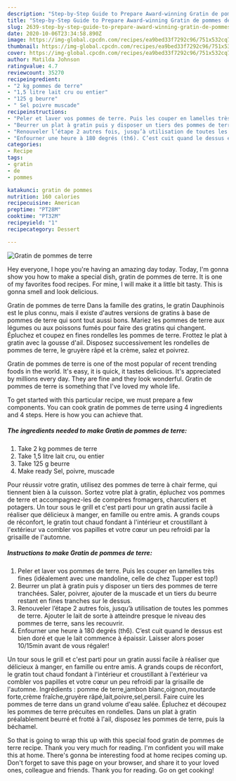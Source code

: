 ```yaml
---
description: "Step-by-Step Guide to Prepare Award-winning Gratin de pommes de terre"
title: "Step-by-Step Guide to Prepare Award-winning Gratin de pommes de terre"
slug: 2639-step-by-step-guide-to-prepare-award-winning-gratin-de-pommes-de-terre
date: 2020-10-06T23:34:58.890Z
image: https://img-global.cpcdn.com/recipes/ea9bed33f7292c96/751x532cq70/gratin-de-pommes-de-terre-photo-principale-de-la-recette.jpg
thumbnail: https://img-global.cpcdn.com/recipes/ea9bed33f7292c96/751x532cq70/gratin-de-pommes-de-terre-photo-principale-de-la-recette.jpg
cover: https://img-global.cpcdn.com/recipes/ea9bed33f7292c96/751x532cq70/gratin-de-pommes-de-terre-photo-principale-de-la-recette.jpg
author: Matilda Johnson
ratingvalue: 4.7
reviewcount: 35270
recipeingredient:
- "2 kg pommes de terre"
- "1,5 litre lait cru ou entier"
- "125 g beurre"
- " Sel poivre muscade"
recipeinstructions:
- "Peler et laver vos pommes de terre. Puis les couper en lamelles très fines (idéalement avec une mandoline, celle de chez Tupper est top!)"
- "Beurrer un plat à gratin puis y disposer un tiers des pommes de terre tranchées. Saler, poivrer, ajouter de la muscade et un tiers du beurre restant en fines tranches sur le dessus."
- "Renouveler l’étape 2 autres fois, jusqu’à utilisation de toutes les pommes de terre. Ajouter le lait de sorte à atteindre presque le niveau des pommes de terre, sans les recouvrir."
- "Enfourner une heure à 180 degrés (th6). C’est cuit quand le dessus est bien doré et que le lait commence à épaissir. Laisser alors poser 10/15min avant de vous régaler!"
categories:
- Recipe
tags:
- gratin
- de
- pommes

katakunci: gratin de pommes 
nutrition: 160 calories
recipecuisine: American
preptime: "PT28M"
cooktime: "PT32M"
recipeyield: "1"
recipecategory: Dessert

---
```



![Gratin de pommes de terre](https://img-global.cpcdn.com/recipes/ea9bed33f7292c96/751x532cq70/gratin-de-pommes-de-terre-photo-principale-de-la-recette.jpg)

Hey everyone, I hope you're having an amazing day today. Today, I'm gonna show you how to make a special dish, gratin de pommes de terre. It is one of my favorites food recipes. For mine, I will make it a little bit tasty. This is gonna smell and look delicious.

Gratin de pommes de terre Dans la famille des gratins, le gratin Dauphinois est le plus connu, mais il existe d&#39;autres versions de gratins à base de pommes de terre qui sont tout aussi bons. Mariez les pommes de terre aux légumes ou aux poissons fumés pour faire des gratins qui changent. Épluchez et coupez en fines rondelles les pommes de terre. Frottez le plat à gratin avec la gousse d&#39;ail. Disposez successivement les rondelles de pommes de terre, le gruyère râpé et la crème, salez et poivrez.

Gratin de pommes de terre is one of the most popular of recent trending foods in the world. It's easy, it is quick, it tastes delicious. It's appreciated by millions every day. They are fine and they look wonderful. Gratin de pommes de terre is something that I've loved my whole life.


To get started with this particular recipe, we must prepare a few components. You can cook gratin de pommes de terre using 4 ingredients and 4 steps. Here is how you can achieve that.

<!--inarticleads1-->

##### The ingredients needed to make Gratin de pommes de terre:

1. Take 2 kg pommes de terre
1. Take 1,5 litre lait cru, ou entier
1. Take 125 g beurre
1. Make ready  Sel, poivre, muscade


Pour réussir votre gratin, utilisez des pommes de terre à chair ferme, qui tiennent bien à la cuisson. Sortez votre plat à gratin, épluchez vos pommes de terre et accompagnez-les de compères fromagers, charcutiers et potagers. Un tour sous le grill et c&#39;est parti pour un gratin aussi facile à réaliser que délicieux à manger, en famille ou entre amis. A grands coups de réconfort, le gratin tout chaud fondant à l&#39;intérieur et croustillant à l&#39;extérieur va combler vos papilles et votre cœur un peu refroidi par la grisaille de l&#39;automne. 

<!--inarticleads2-->

##### Instructions to make Gratin de pommes de terre:

1. Peler et laver vos pommes de terre. Puis les couper en lamelles très fines (idéalement avec une mandoline, celle de chez Tupper est top!)
1. Beurrer un plat à gratin puis y disposer un tiers des pommes de terre tranchées. Saler, poivrer, ajouter de la muscade et un tiers du beurre restant en fines tranches sur le dessus.
1. Renouveler l’étape 2 autres fois, jusqu’à utilisation de toutes les pommes de terre. Ajouter le lait de sorte à atteindre presque le niveau des pommes de terre, sans les recouvrir.
1. Enfourner une heure à 180 degrés (th6). C’est cuit quand le dessus est bien doré et que le lait commence à épaissir. Laisser alors poser 10/15min avant de vous régaler!


Un tour sous le grill et c&#39;est parti pour un gratin aussi facile à réaliser que délicieux à manger, en famille ou entre amis. A grands coups de réconfort, le gratin tout chaud fondant à l&#39;intérieur et croustillant à l&#39;extérieur va combler vos papilles et votre cœur un peu refroidi par la grisaille de l&#39;automne. Ingrédients : pomme de terre,jambon blanc,oignon,moutarde forte,crème fraîche,gruyère râpé,lait,poivre,sel,persil. Faire cuire les pommes de terre dans un grand volume d&#39;eau salée. Épluchez et découpez les pommes de terre précuites en rondelles. Dans un plat à gratin préalablement beurré et frotté à l&#39;ail, disposez les pommes de terre, puis la béchamel. 

So that is going to wrap this up with this special food gratin de pommes de terre recipe. Thank you very much for reading. I'm confident you will make this at home. There's gonna be interesting food at home recipes coming up. Don't forget to save this page on your browser, and share it to your loved ones, colleague and friends. Thank you for reading. Go on get cooking!
